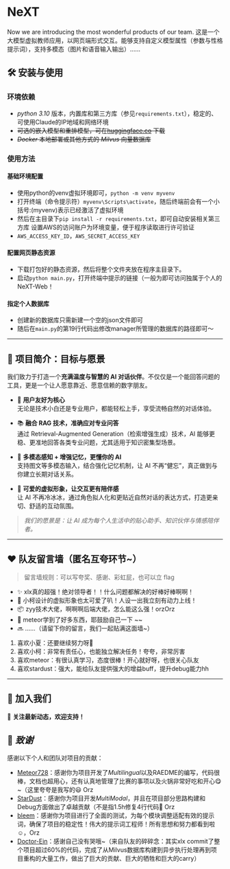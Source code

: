 # NeXT
Now we are introducing the most wonderful products of our team. 
这是一个大模型虚拟教师应用，以网页端形式交互。能够支持自定义模型属性（参数与性格提示词），支持多模态（图片和语音输入输出）……

## 🛠 **安装与使用**
### 环境依赖
- *python 3.10* 版本，内置库和第三方库（参见`requirements.txt`），稳定的、可使用Claude的IP地域和网络环境
- ~~可选的嵌入模型和重排模型，可在[huggingface.co](https://huggingface.co) 下载~~
- ~~*Docker* 本地部署或其他方式的 *Milvus* 向量数据库~~

### 使用方法
#### 基础环境配置
- 使用python的venv虚拟环境即可，`python -m venv myvenv`
- 打开终端（命令提示符）`myvenv\Scripts\activate`，随后终端前会有一个小括号:(myvenv)表示已经激活了虚拟环境
- 然后在主目录下`pip install -r requirements.txt`，即可自动安装相关第三方库
设置AWS的访问账户为环境变量，便于程序读取进行许可验证
- `AWS_ACCESS_KEY_ID`，`AWS_SECRET_ACCESS_KEY`

#### 配置网页静态资源
- 下载打包好的静态资源[](https://pan.quark.cn/s/0d62ca90c778)，然后将整个文件夹放在程序主目录下。
- 启动`python main.py`，打开终端中提示的链接（一般为[](http://127.0.0.1:5000)即可访问独属于个人的NeXT-Web！

#### 指定个人数据库
- 创建新的数据库只需新建一个空的json文件即可
- 随后在`main.py`的第19行代码出修改manager所管理的数据库的路径即可～
<!-- 安装模型到与项目主文件夹下（与`main.py`同级）在 `models/` 中下载对应模型
- `bge-large-zh-v1.5`
- `bge-reranker-large` -->
<!-- 在每次使用时
- 在终端切换到程序根目录，执行`conda activate LLM-Teacher`启用环境
- 通过 *Docker* 启动本地 *Milvus* 服务（详见[Milvus](https://github.com/milvus-io/milvus)，代码支持2.5.x 版本）
- 如果需要替换`data.txt`，替换后请执行`python3 Dataset/Embedding.py`完成数据嵌入
- 执行`python3 main.py`，启动我们的图形化输入输出，体验能力增强后的 LLM-Teacher 🎉🎉🎉 -->

---

## 🧠 项目简介：目标与愿景

我们致力于打造一个**充满温度与智慧的 AI 对话伙伴**。不仅仅是一个能回答问题的工具，更是一个让人愿意靠近、愿意信赖的数字朋友。

- 🌟 **用户友好为核心**  
  无论是技术小白还是专业用户，都能轻松上手，享受流畅自然的对话体验。

- 📚 **融合 RAG 技术，准确应对专业问答**  
  通过 Retrieval-Augmented Generation（检索增强生成）技术，AI 能够更稳、更准地回答各类专业问题，尤其适用于知识密集型场景。

- 🧠 **多模态感知 + 增强记忆，更懂你的 AI**  
  支持图文等多模态输入，结合强化记忆机制，让 AI 不再“健忘”，真正做到与你建立长期对话关系。

- 🧸 **可爱的虚拟形象，让交互更有陪伴感**  
  让 AI 不再冷冰冰，通过角色拟人化和更贴近自然对话的表达方式，打造更亲切、舒适的互动氛围。

> *我们的愿景是：让 AI 成为每个人生活中的贴心助手、知识伙伴与情感陪伴者。*
---

<!-- ## 🛠️ 使用方法

## 🧩 技术细节

### 🎨 虚拟形象模块
### 💻 前端页面设计
 啊这部分其实真的就是Chatgpt的巨大功劳啊，我怎么可能用这么快的时间学会HTML和CSS呢...........但还是搞了好多奇奇怪怪的资料大概就是扩展一下视野了耶。最重要的就是注意页面的美观，这里要感谢xlx的一次次指导，一些边框最好设计成圆角，这样会好看一点，长宽比例需要不断地调整来达到最完美的效果，其实真的没什么，和后端大佬比起来前端不值一提啦。

### 后端功能支持
 其实并没有做多少(逃跑。。。)
 前期版本为了方便测试LLM对话的前后端回传写了一个很简陋的后端服务(在alpha版本)，后期xlx接手网页功能设计的同时也负责了前后端衔接(mol大佬)，遂转向提供数据库支持。 -->


## ❤️ 队友留言墙（匿名互夸环节~）

> 留言墙规则：可以写夸奖、感谢、彩虹屁，也可以立 flag

- ✨ xlx真的超强！绝对领导者！！什么问题都解决的好棒好棒啊啊！
- 🧸 小柯设计的虚拟形象也太可爱了叭！人设一出我立刻有动力上线！
- 📦 zyy技术大佬，啊啊啊后端大佬，怎么能这么强！orzOrz
- 🧠 meteor学到了好多东西，耶鼓励自己一下 ~~
- 🔜 ……（请留下你的留言，我们一起贴满这面墙~）

1. 喜欢小夏：还要继续努力呀🥰
2. 喜欢小柯：非常有责任心，也能独立解决任务！夸夸，非常厉害
3. 喜欢meteor：有很认真学习，态度很棒！开心就好呀，也很关心队友
4. 喜欢stardust：强大，能给队友提供强大的增益buff，提升debug能力hh
---


## 🚀 **加入我们**
📢 **关注最新动态，欢迎支持！**

## 🌟 *致谢*
感谢以下个人和团队对项目的贡献：
- [Meteor728](https://github.com/Meteor728)：感谢你为项目开发了*Multilingual*以及RAEDME的编写，代码很棒，文档也超用心，还有认真地管理了比赛的事项以及火锅非常好吃和开心😋~（这里夸夸是我写的😃 Orz
- [StarDust](https://github.com/Rewind2Nowhere)：感谢你为项目开发*MultiModal*，并且在项目部分思路构建和Debug方面做出了卓越贡献（不是指1.5h修复4行代码🤣 Orz
- [bleem](https://github.com/bleem？)：感谢你为项目进行了全面的测试，为每个模块调整适配有效的提示词，确保了项目的稳定性！伟大的提示词工程师！所有思想和努力都看到啦☺️，Orz
- [Doctor-Ein](https://github.com/Doctor-Ein)：感谢自己没有哭哦~（来自队友的碎碎念：其实xlx commit了整个项目超过60%的代码，完成了从Milvus数据库构建到异步执行处理再到项目重构的大量工作，做出了巨大的贡献、巨大的牺牲和巨大的carry）
